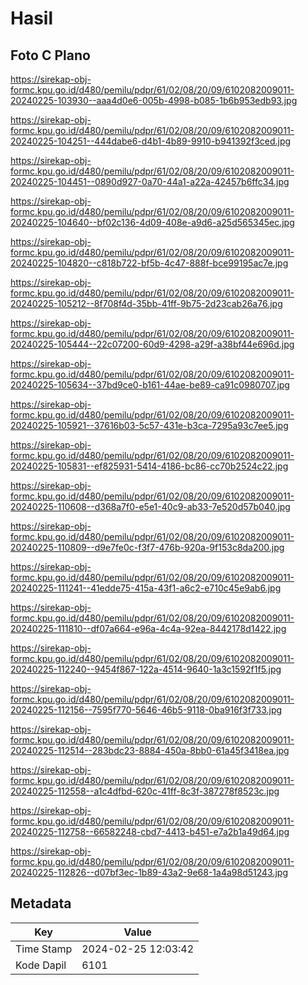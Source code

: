 # Hasil

## Foto C Plano

https://sirekap-obj-formc.kpu.go.id/d480/pemilu/pdpr/61/02/08/20/09/6102082009011-20240225-103930--aaa4d0e6-005b-4998-b085-1b6b953edb93.jpg

https://sirekap-obj-formc.kpu.go.id/d480/pemilu/pdpr/61/02/08/20/09/6102082009011-20240225-104251--444dabe6-d4b1-4b89-9910-b941392f3ced.jpg

https://sirekap-obj-formc.kpu.go.id/d480/pemilu/pdpr/61/02/08/20/09/6102082009011-20240225-104451--0890d927-0a70-44a1-a22a-42457b6ffc34.jpg

https://sirekap-obj-formc.kpu.go.id/d480/pemilu/pdpr/61/02/08/20/09/6102082009011-20240225-104640--bf02c136-4d09-408e-a9d6-a25d565345ec.jpg

https://sirekap-obj-formc.kpu.go.id/d480/pemilu/pdpr/61/02/08/20/09/6102082009011-20240225-104820--c818b722-bf5b-4c47-888f-bce99195ac7e.jpg

https://sirekap-obj-formc.kpu.go.id/d480/pemilu/pdpr/61/02/08/20/09/6102082009011-20240225-105212--8f708f4d-35bb-41ff-9b75-2d23cab26a76.jpg

https://sirekap-obj-formc.kpu.go.id/d480/pemilu/pdpr/61/02/08/20/09/6102082009011-20240225-105444--22c07200-60d9-4298-a29f-a38bf44e696d.jpg

https://sirekap-obj-formc.kpu.go.id/d480/pemilu/pdpr/61/02/08/20/09/6102082009011-20240225-105634--37bd9ce0-b161-44ae-be89-ca91c0980707.jpg

https://sirekap-obj-formc.kpu.go.id/d480/pemilu/pdpr/61/02/08/20/09/6102082009011-20240225-105921--37616b03-5c57-431e-b3ca-7295a93c7ee5.jpg

https://sirekap-obj-formc.kpu.go.id/d480/pemilu/pdpr/61/02/08/20/09/6102082009011-20240225-105831--ef825931-5414-4186-bc86-cc70b2524c22.jpg

https://sirekap-obj-formc.kpu.go.id/d480/pemilu/pdpr/61/02/08/20/09/6102082009011-20240225-110608--d368a7f0-e5e1-40c9-ab33-7e520d57b040.jpg

https://sirekap-obj-formc.kpu.go.id/d480/pemilu/pdpr/61/02/08/20/09/6102082009011-20240225-110809--d9e7fe0c-f3f7-476b-920a-9f153c8da200.jpg

https://sirekap-obj-formc.kpu.go.id/d480/pemilu/pdpr/61/02/08/20/09/6102082009011-20240225-111241--41edde75-415a-43f1-a6c2-e710c45e9ab6.jpg

https://sirekap-obj-formc.kpu.go.id/d480/pemilu/pdpr/61/02/08/20/09/6102082009011-20240225-111810--df07a664-e96a-4c4a-92ea-8442178d1422.jpg

https://sirekap-obj-formc.kpu.go.id/d480/pemilu/pdpr/61/02/08/20/09/6102082009011-20240225-112240--9454f867-122a-4514-9640-1a3c1592f1f5.jpg

https://sirekap-obj-formc.kpu.go.id/d480/pemilu/pdpr/61/02/08/20/09/6102082009011-20240225-112156--7595f770-5646-46b5-9118-0ba916f3f733.jpg

https://sirekap-obj-formc.kpu.go.id/d480/pemilu/pdpr/61/02/08/20/09/6102082009011-20240225-112514--283bdc23-8884-450a-8bb0-61a45f3418ea.jpg

https://sirekap-obj-formc.kpu.go.id/d480/pemilu/pdpr/61/02/08/20/09/6102082009011-20240225-112558--a1c4dfbd-620c-41ff-8c3f-387278f8523c.jpg

https://sirekap-obj-formc.kpu.go.id/d480/pemilu/pdpr/61/02/08/20/09/6102082009011-20240225-112758--66582248-cbd7-4413-b451-e7a2b1a49d64.jpg

https://sirekap-obj-formc.kpu.go.id/d480/pemilu/pdpr/61/02/08/20/09/6102082009011-20240225-112826--d07bf3ec-1b89-43a2-9e68-1a4a98d51243.jpg


## Metadata

| Key        | Value               |
| ---------- | ------------------- |
| Time Stamp | 2024-02-25 12:03:42 |
| Kode Dapil | 6101                |



